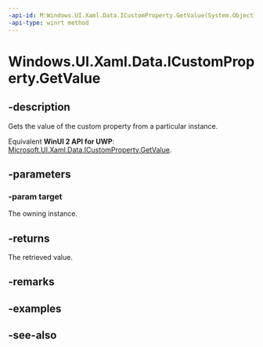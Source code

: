 ```yaml
---
-api-id: M:Windows.UI.Xaml.Data.ICustomProperty.GetValue(System.Object)
-api-type: winrt method
---
```


<!-- Method syntax
public object GetValue(System.Object target)
-->

# Windows.UI.Xaml.Data.ICustomProperty.GetValue

## -description
Gets the value of the custom property from a particular instance.

Equivalent **WinUI 2 API for UWP**: [Microsoft.UI.Xaml.Data.ICustomProperty.GetValue](/windows/winui/api/microsoft.ui.xaml.data.icustomproperty.getvalue).

## -parameters
### -param target
The owning instance.

## -returns
The retrieved value.

## -remarks

## -examples

## -see-also
